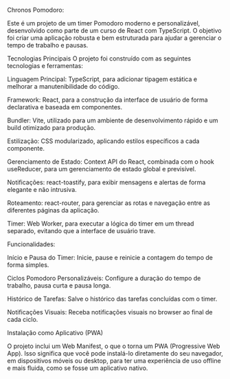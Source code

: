Chronos Pomodoro:

Este é um projeto de um timer Pomodoro moderno e personalizável, desenvolvido como parte de um curso de React com TypeScript. O objetivo foi criar uma aplicação robusta e bem estruturada para ajudar a gerenciar o tempo de trabalho e pausas.

Tecnologias Principais
O projeto foi construído com as seguintes tecnologias e ferramentas:

Linguagem Principal: TypeScript, para adicionar tipagem estática e melhorar a manutenibilidade do código.

Framework: React, para a construção da interface de usuário de forma declarativa e baseada em componentes.

Bundler: Vite, utilizado para um ambiente de desenvolvimento rápido e um build otimizado para produção.

Estilização: CSS modularizado, aplicando estilos específicos a cada componente.

Gerenciamento de Estado: Context API do React, combinada com o hook useReducer, para um gerenciamento de estado global e previsível.

Notificações: react-toastify, para exibir mensagens e alertas de forma elegante e não intrusiva.

Roteamento: react-router, para gerenciar as rotas e navegação entre as diferentes páginas da aplicação.

Timer: Web Worker, para executar a lógica do timer em um thread separado, evitando que a interface de usuário trave.

Funcionalidades:

Início e Pausa do Timer: Inicie, pause e reinicie a contagem do tempo de forma simples.

Ciclos Pomodoro Personalizáveis: Configure a duração do tempo de trabalho, pausa curta e pausa longa.

Histórico de Tarefas: Salve o histórico das tarefas concluídas com o timer.

Notificações Visuais: Receba notificações visuais no browser ao final de cada ciclo.

Instalação como Aplicativo (PWA)

O projeto inclui um Web Manifest, o que o torna um PWA (Progressive Web App). Isso significa que você pode instalá-lo diretamente do seu navegador, em dispositivos móveis ou desktop, para ter uma experiência de uso offline e mais fluida, como se fosse um aplicativo nativo.
